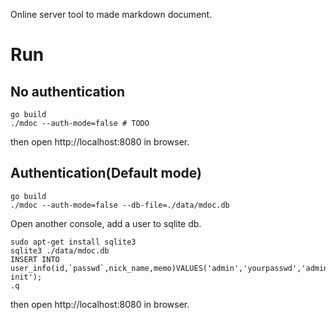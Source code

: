 Online server tool to made markdown document.

# Run

## No authentication
```shell
go build
./mdoc --auth-mode=false # TODO
```
then open http://localhost:8080 in browser.

## Authentication(Default mode)
```shell
go build
./mdoc --auth-mode=false --db-file=./data/mdoc.db
```

Open another console, add a user to sqlite db.
```
sudo apt-get install sqlite3
sqlite3 ./data/mdoc.db
INSERT INTO user_info(id,`passwd`,nick_name,memo)VALUES('admin','yourpasswd','admin','system init');
.q
```
then open http://localhost:8080 in browser.
